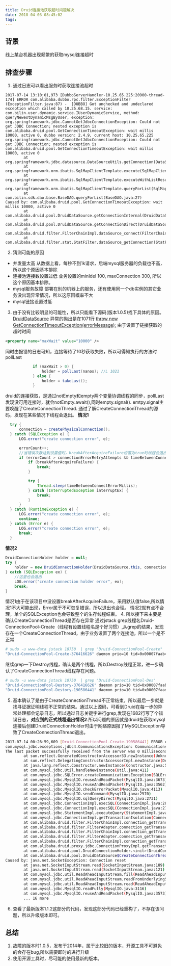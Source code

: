 ```yaml
---
title: Druid连接池获取超时问题解决
date: 2018-04-03 08:45:02
tags:
---
```


## 背景
线上某台机器出现频繁的获取mysql连接超时

## 排查步骤
1. 通过日志可以看出服务时获取连接池超时
```
2017-07-14 13:10:01,973 [DubboServerHandler-10.25.65.225:20900-thread-174] ERROR com.alibaba.dubbo.rpc.filter.ExceptionFilter (ExceptionFilter.java:87) -  [DUBBO] Got unchecked and undeclared exception which called by 10.25.68.15. service: com.bilin.user.dynamic.service.IUserDynamicService, method: queryNewestDynamicMsgByUser, exception: org.springframework.jdbc.CannotGetJdbcConnectionException: Could not get JDBC Connection; nested exception is com.alibaba.druid.pool.GetConnectionTimeoutException: wait millis 10000, active 0, dubbo version: 2.4.9, current host: 10.25.65.225
org.springframework.jdbc.CannotGetJdbcConnectionException: Could not get JDBC Connection; nested exception is com.alibaba.druid.pool.GetConnectionTimeoutException: wait millis 10000, active 0
        at org.springframework.jdbc.datasource.DataSourceUtils.getConnection(DataSourceUtils.java:82)
        at org.springframework.orm.ibatis.SqlMapClientTemplate.execute(SqlMapClientTemplate.java:183)
        at org.springframework.orm.ibatis.SqlMapClientTemplate.executeWithListResult(SqlMapClientTemplate.java:220)
        at org.springframework.orm.ibatis.SqlMapClientTemplate.queryForList(SqlMapClientTemplate.java:267)
        at com.bilin.sdk.dao.base.BaseDAO.queryForList(BaseDAO.java:27)
Caused by: com.alibaba.druid.pool.GetConnectionTimeoutException: wait millis 10000, active 0
        at com.alibaba.druid.pool.DruidDataSource.getConnectionInternal(DruidDataSource.java:1071)
        at com.alibaba.druid.pool.DruidDataSource.getConnectionDirect(DruidDataSource.java:898)
        at com.alibaba.druid.filter.FilterChainImpl.dataSource_connect(FilterChainImpl.java:4544)
        at com.alibaba.druid.filter.stat.StatFilter.dataSource_getConnection(StatFilter.java:661)
```
2. 猜测可能的原因
  - 并发量太高
    从数据上看，每秒不到1k请求，后端mysql服务器的负载也不高，所以这个原因基本排除
  - 连接池连接数设置过低
    业务设置的minIdel 100, maxConnection 300, 所以这个原因基本排除。
  - mysql服务故障
    部署在别的机器上的服务，还有使用同一个db实例的其它业务没出现异常情况，所以这原因概率不大
  - mysql链接设置过低
3. 由于没有比较明显的可能性，所以只能看下源码(版本1.0.5)找下具体的原因。
  [DruidDataSource](https://github.com/alibaba/druid/blob/1.0.5/src/main/java/com/alibaba/druid/pool/DruidDataSource.java)
  异常的抛出是在1071行
  [throw new GetConnectionTimeoutException(errorMessage);](https://github.com/alibaba/druid/blob/1.0.5/src/main/java/com/alibaba/druid/pool/DruidDataSource.java#L1071)
  由于设置了链接获取的超时时间
```xml
<property name="maxWait" value="10000" />
```
  同时由报错的日志可知，连接等待了10秒获取失败，所以可得知执行的方法时pollLast
```java
            if (maxWait > 0) {
                holder = pollLast(nanos); //L 1021
            } else {
                holder = takeLast();
            }
```
  druid的连接获取，是通过notEmpty和empty两个变量协调线程的同步，pollLast发现没可用连接时，就会notEmpty.await(),同时empty.signal().  emtpy.signal主要唤醒了CreateConnectionThread. 通过了解CreateConnectionThread的源码，发现在某些情况下线程会退出。
**情况1**
```java
  try {
      connection = createPhysicalConnection();
  } catch (SQLException e) {
      LOG.error("create connection error", e);

      errorCount++;
      //当错误次数达到设置值时，breakAfterAcquireFailure设置为true时线程会退出
      if (errorCount > connectionErrorRetryAttempts && timeBetweenConnectErrorMillis > 0) {
          if (breakAfterAcquireFailure) {
              break;
          }

          try {
              Thread.sleep(timeBetweenConnectErrorMillis);
          } catch (InterruptedException interruptEx) {
              break;
          }
      }
  } catch (RuntimeException e) {
      LOG.error("create connection error", e);
      continue;
  } catch (Error e) {
      LOG.error("create connection error", e);
      break;
  }
```
**情况2**
```java
DruidConnectionHolder holder = null;
try {
    holder = new DruidConnectionHolder(DruidDataSource.this, connection);
} catch (SQLException ex) {
    //这里也会退出
    LOG.error("create connection holder error", ex);
    break;
}
```
情况1由于在该项目中没设置breakAfterAcquireFailure，采用默认值false,所以情况1不大可能出现，Error属于不可恢复错误，所以退出也合理。
情况2就有点不合理，单个的SQLException也会导致整个的生存线程结束。
4. 所以接下来主要是确认CreateConnectionThread是否存在异常
通过jstack grep线程名Druid-ConnectionPool-Create（线程有设置线程名是个好习惯）,从grep的结果，发现存在一个CreateConnectionThread，由于业务设置了两个连接池，所以一个是不正常
```bash
# sudo -u www-data jstack 10750  | grep "Druid-ConnectionPool-Create"
"Druid-ConnectionPool-Create-376416626" daemon prio=10 tid=0x00007faab4039800 nid=0x2ae3 waiting on condition [0x00007faac3ec6000]
```
继续grep一下Destroy线程，确认是两个线程，所以Destroy线程正常，进一步确认了CreateConnectionThread线程存在问题。
```bash
# sudo -u www-data jstack 10750  | grep "Druid-ConnectionPool-Des"
"Druid-ConnectionPool-Destory-376416626" daemon prio=10 tid=0x00007faab403a800 nid=0x2ae4 waiting on condition [0x00007faac3e85000]
"Druid-ConnectionPool-Destory-190586441" daemon prio=10 tid=0x00007faad8fb1800 nid=0x2a3d waiting on condition [0x00007faac9dda000]
```
5. 基本确认了是由于CreateConnectionThread不正常结束，所以最后一步就是找寻证据证明线程不正常的结束。通过以上源码，可看到Druid在每一步的异常处理都会记录日志，所以通过日志关键字进行grep,发现在1682行写了个错误日志，**对应到的正式线程退出情况2**.所以问题的原因就是druid在获取mysql连接后创建DruidConnectionHolder时由于网络原因报了MySQLException导致了CreateConnectionThread退出。
```bash
2017-07-14 00:26:59,609 [Druid-ConnectionPool-Create-190586441] ERROR com.alibaba.druid.pool.DruidDataSource$CreateConnectionThread (DruidDataSource.java:1682) - create connection holder error
com.mysql.jdbc.exceptions.jdbc4.CommunicationsException: Communications link failure
The last packet successfully received from the server was 0 milliseconds ago.  The last packet sent successfully to the server was 0 milliseconds ago.
        at sun.reflect.GeneratedConstructorAccessor33.newInstance(Unknown Source)
        at sun.reflect.DelegatingConstructorAccessorImpl.newInstance(DelegatingConstructorAccessorImpl.java:45)
        at java.lang.reflect.Constructor.newInstance(Constructor.java:525)
        at com.mysql.jdbc.Util.handleNewInstance(Util.java:411)
        at com.mysql.jdbc.SQLError.createCommunicationsException(SQLError.java:1121)
        at com.mysql.jdbc.MysqlIO.reuseAndReadPacket(MysqlIO.java:3673)
        at com.mysql.jdbc.MysqlIO.reuseAndReadPacket(MysqlIO.java:3562)
        at com.mysql.jdbc.MysqlIO.checkErrorPacket(MysqlIO.java:4113)
        at com.mysql.jdbc.MysqlIO.sendCommand(MysqlIO.java:2570)
        at com.mysql.jdbc.MysqlIO.sqlQueryDirect(MysqlIO.java:2731)
        at com.mysql.jdbc.ConnectionImpl.execSQL(ConnectionImpl.java:2812)
        at com.mysql.jdbc.ConnectionImpl.execSQL(ConnectionImpl.java:2761)
        at com.mysql.jdbc.StatementImpl.executeQuery(StatementImpl.java:1612)
        at com.mysql.jdbc.ConnectionImpl.getTransactionIsolation(ConnectionImpl.java:3352)
        at com.alibaba.druid.filter.FilterChainImpl.connection_getTransactionIsolation(FilterChainImpl.java:347)
        at com.alibaba.druid.filter.FilterAdapter.connection_getTransactionIsolation(FilterAdapter.java:872)
        at com.alibaba.druid.filter.FilterChainImpl.connection_getTransactionIsolation(FilterChainImpl.java:344)
        at com.alibaba.druid.filter.FilterAdapter.connection_getTransactionIsolation(FilterAdapter.java:872)
        at com.alibaba.druid.filter.FilterChainImpl.connection_getTransactionIsolation(FilterChainImpl.java:344)
        at com.alibaba.druid.proxy.jdbc.ConnectionProxyImpl.getTransactionIsolation(ConnectionProxyImpl.java:260)
        at com.alibaba.druid.pool.DruidConnectionHolder.<init>(DruidConnectionHolder.java:92)
        at com.alibaba.druid.pool.DruidDataSource$CreateConnectionThread.run(DruidDataSource.java:1680)
Caused by: java.net.SocketException: Connection reset
        at java.net.SocketInputStream.read(SocketInputStream.java:189)
        at java.net.SocketInputStream.read(SocketInputStream.java:121)
        at com.mysql.jdbc.util.ReadAheadInputStream.fill(ReadAheadInputStream.java:114)
        at com.mysql.jdbc.util.ReadAheadInputStream.readFromUnderlyingStreamIfNecessary(ReadAheadInputStream.java:161)
        at com.mysql.jdbc.util.ReadAheadInputStream.read(ReadAheadInputStream.java:189)
        at com.mysql.jdbc.MysqlIO.readFully(MysqlIO.java:3116)
        at com.mysql.jdbc.MysqlIO.reuseAndReadPacket(MysqlIO.java:3573)
        ... 16 more
```
6. 查看了最新版本1.1.2这部分的代码，发现这部分代码已经重构了，不存在该问题，所以升级版本即可。

## 总结
1. 故障的版本时1.0.5，发布于2014年，属于比较旧的版本，开源工具不可避免的会存在bug,所以需要即时的进行升级
2. 使用开源工具时，尽可能的使用最新的版本。
